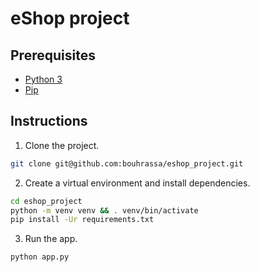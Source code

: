 # eShop project

## Prerequisites

- [Python 3](https://www.python.org/)
- [Pip](https://pypi.org/project/pip/)

## Instructions

1. Clone the project.

```bash
git clone git@github.com:bouhrassa/eshop_project.git
```

2. Create a virtual environment and install dependencies.

```bash
cd eshop_project
python -m venv venv && . venv/bin/activate
pip install -Ur requirements.txt

```

3. Run the app.

```bash
python app.py
```
